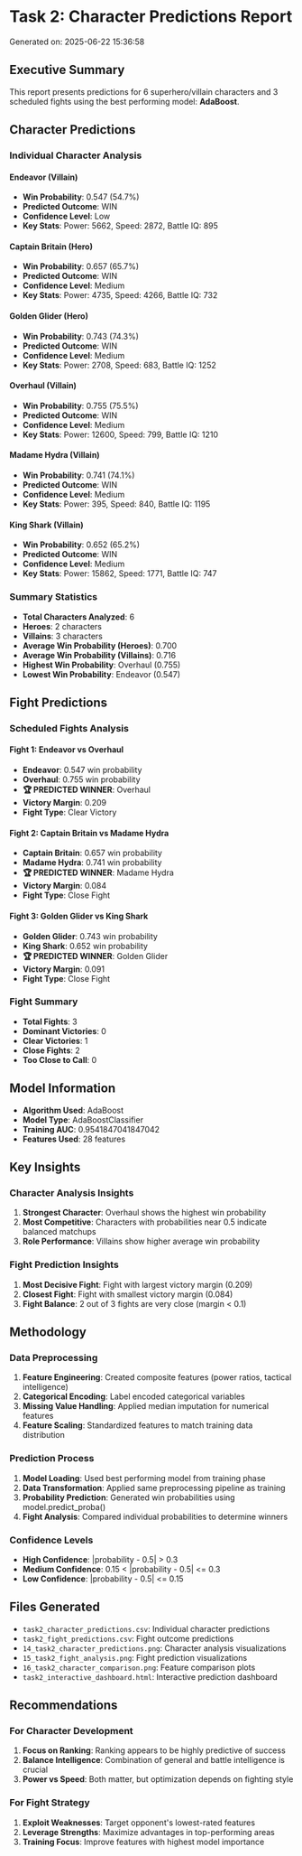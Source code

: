 
# Task 2: Character Predictions Report
Generated on: 2025-06-22 15:36:58

## Executive Summary
This report presents predictions for 6 superhero/villain characters and 3 scheduled fights using the best performing model: **AdaBoost**.

## Character Predictions

### Individual Character Analysis

#### Endeavor (Villain)
- **Win Probability**: 0.547 (54.7%)
- **Predicted Outcome**: WIN
- **Confidence Level**: Low
- **Key Stats**: Power: 5662, Speed: 2872, Battle IQ: 895

#### Captain Britain (Hero)
- **Win Probability**: 0.657 (65.7%)
- **Predicted Outcome**: WIN
- **Confidence Level**: Medium
- **Key Stats**: Power: 4735, Speed: 4266, Battle IQ: 732

#### Golden Glider (Hero)
- **Win Probability**: 0.743 (74.3%)
- **Predicted Outcome**: WIN
- **Confidence Level**: Medium
- **Key Stats**: Power: 2708, Speed: 683, Battle IQ: 1252

#### Overhaul (Villain)
- **Win Probability**: 0.755 (75.5%)
- **Predicted Outcome**: WIN
- **Confidence Level**: Medium
- **Key Stats**: Power: 12600, Speed: 799, Battle IQ: 1210

#### Madame Hydra (Villain)
- **Win Probability**: 0.741 (74.1%)
- **Predicted Outcome**: WIN
- **Confidence Level**: Medium
- **Key Stats**: Power: 395, Speed: 840, Battle IQ: 1195

#### King Shark (Villain)
- **Win Probability**: 0.652 (65.2%)
- **Predicted Outcome**: WIN
- **Confidence Level**: Medium
- **Key Stats**: Power: 15862, Speed: 1771, Battle IQ: 747


### Summary Statistics
- **Total Characters Analyzed**: 6
- **Heroes**: 2 characters
- **Villains**: 3 characters
- **Average Win Probability (Heroes)**: 0.700
- **Average Win Probability (Villains)**: 0.716
- **Highest Win Probability**: Overhaul (0.755)
- **Lowest Win Probability**: Endeavor (0.547)


## Fight Predictions

### Scheduled Fights Analysis

#### Fight 1: Endeavor vs Overhaul
- **Endeavor**: 0.547 win probability
- **Overhaul**: 0.755 win probability
- **🏆 PREDICTED WINNER**: Overhaul
- **Victory Margin**: 0.209
- **Fight Type**: Clear Victory

#### Fight 2: Captain Britain vs Madame Hydra
- **Captain Britain**: 0.657 win probability
- **Madame Hydra**: 0.741 win probability
- **🏆 PREDICTED WINNER**: Madame Hydra
- **Victory Margin**: 0.084
- **Fight Type**: Close Fight

#### Fight 3: Golden Glider vs King Shark
- **Golden Glider**: 0.743 win probability
- **King Shark**: 0.652 win probability
- **🏆 PREDICTED WINNER**: Golden Glider
- **Victory Margin**: 0.091
- **Fight Type**: Close Fight


### Fight Summary
- **Total Fights**: 3
- **Dominant Victories**: 0
- **Clear Victories**: 1
- **Close Fights**: 2
- **Too Close to Call**: 0


## Model Information
- **Algorithm Used**: AdaBoost
- **Model Type**: AdaBoostClassifier
- **Training AUC**: 0.9541847041847042
- **Features Used**: 28 features

## Key Insights

### Character Analysis Insights
1. **Strongest Character**: Overhaul shows the highest win probability
2. **Most Competitive**: Characters with probabilities near 0.5 indicate balanced matchups
3. **Role Performance**: Villains show higher average win probability

### Fight Prediction Insights

1. **Most Decisive Fight**: Fight with largest victory margin (0.209)
2. **Closest Fight**: Fight with smallest victory margin (0.084)
3. **Fight Balance**: 2 out of 3 fights are very close (margin < 0.1)


## Methodology

### Data Preprocessing
1. **Feature Engineering**: Created composite features (power ratios, tactical intelligence)
2. **Categorical Encoding**: Label encoded categorical variables
3. **Missing Value Handling**: Applied median imputation for numerical features
4. **Feature Scaling**: Standardized features to match training data distribution

### Prediction Process
1. **Model Loading**: Used best performing model from training phase
2. **Data Transformation**: Applied same preprocessing pipeline as training
3. **Probability Prediction**: Generated win probabilities using model.predict_proba()
4. **Fight Analysis**: Compared individual probabilities to determine winners

### Confidence Levels
- **High Confidence**: |probability - 0.5| > 0.3
- **Medium Confidence**: 0.15 < |probability - 0.5| <= 0.3  
- **Low Confidence**: |probability - 0.5| <= 0.15

## Files Generated
- `task2_character_predictions.csv`: Individual character predictions
- `task2_fight_predictions.csv`: Fight outcome predictions
- `14_task2_character_predictions.png`: Character analysis visualizations
- `15_task2_fight_analysis.png`: Fight prediction visualizations
- `16_task2_character_comparison.png`: Feature comparison plots
- `task2_interactive_dashboard.html`: Interactive prediction dashboard

## Recommendations

### For Character Development
1. **Focus on Ranking**: Ranking appears to be highly predictive of success
2. **Balance Intelligence**: Combination of general and battle intelligence is crucial
3. **Power vs Speed**: Both matter, but optimization depends on fighting style

### For Fight Strategy
1. **Exploit Weaknesses**: Target opponent's lowest-rated features
2. **Leverage Strengths**: Maximize advantages in top-performing areas
3. **Training Focus**: Improve features with highest model importance



